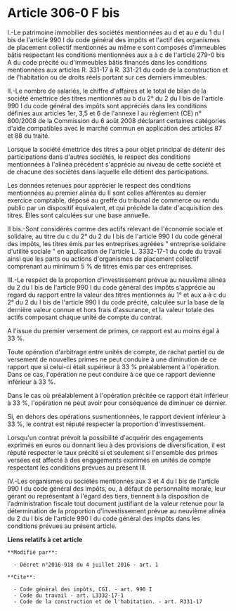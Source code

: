 # Article 306-0 F bis

I.-Le patrimoine immobilier des sociétés mentionnées au d et au e du 1 du I bis de l'article 990 I du code général des
impôts 
et l'actif des organismes de placement collectif mentionnés au même e sont composés d'immeubles bâtis respectant les
conditions mentionnées aux a à c de l'article 279-0 bis A du code précité ou d'immeubles bâtis financés dans les conditions
mentionnées aux 
articles R. 331-17 à R. 331-21 du code de la construction et de l'habitation 
ou de droits réels portant sur ces derniers immeubles. 

II.-Le nombre de salariés, le chiffre d'affaires et le total de bilan de la société émettrice des titres mentionnés au b du
2° du 2 du I bis de l'article 990 I du code général des impôts sont appréciés dans les conditions définies aux articles 1er,
3,5 et 6 de l'annexe I au règlement (CE) n° 800/2008 de la Commission du 6 août 2008 déclarant certaines catégories d'aide
compatibles avec le marché commun en application des articles 87 et 88 du traité. 

Lorsque la société émettrice des titres a pour objet principal de détenir des participations dans d'autres sociétés, le
respect des conditions mentionnées à l'alinéa précédent s'apprécie au niveau de cette société et de chacune des sociétés dans
laquelle elle détient des participations. 

Les données retenues pour apprécier le respect des conditions mentionnées au premier alinéa du II sont celles afférentes au
dernier exercice comptable, déposé au greffe du tribunal de commerce ou rendu public par un dispositif équivalent, et qui
précède la date d'acquisition des titres. Elles sont calculées sur une base annuelle. 

II bis.-Sont considérés comme des actifs relevant de l'économie sociale et solidaire, au titre du c du 2° du 2 du I bis de
l'article 990 I du code général des impôts, les titres émis par les entreprises agréées " entreprise solidaire d'utilité
sociale " en application de l'article L. 3332-17-1 du code du travail ainsi que les parts ou actions d'organismes de
placement collectif comprenant au minimum 5 % de titres émis par ces entreprises. 

III.-Le respect de la proportion d'investissement prévue au neuvième alinéa du 2 du I bis de l'article 990 I du code général
des impôts s'apprécie au regard du rapport entre la valeur des titres mentionnés au 1° et aux a à c du 2° du 2 du I bis de
l'article 990 I du code précité, calculée sur la base de la dernière valeur connue et hors frais d'assurance, et la valeur
totale des actifs composant chaque unité de compte du contrat. 

A l'issue du premier versement de primes, ce rapport est au moins égal à 33 %. 

Toute opération d'arbitrage entre unités de compte, de rachat partiel ou de versement de nouvelles primes ne peut conduire à
une diminution de ce rapport que si celui-ci était supérieur à 33 % préalablement à l'opération. Dans ce cas, l'opération ne
peut conduire à ce que ce rapport devienne inférieur à 33 %. 

Dans le cas où préalablement à l'opération précitée ce rapport était inférieur à 33 %, l'opération ne peut avoir pour
conséquence de diminuer ce dernier. 

Si, en dehors des opérations susmentionnées, le rapport devient inférieur à 33 %, le contrat est réputé respecter la
proportion d'investissement. 

Lorsqu'un contrat prévoit la possibilité d'acquérir des engagements exprimés en euros ou donnant lieu à des provisions de
diversification, il est réputé respecter le taux précité si et seulement si l'ensemble des primes versées est affecté à des
engagements exprimés en unités de compte respectant les conditions prévues au présent III. 

IV.-Les organismes ou sociétés mentionnés aux 3 et 4 du I bis de l'article 990 I du code général des impôts, ou, à défaut de
personnalité morale, leur gérant ou représentant à l'égard des tiers, tiennent à la disposition de l'administration fiscale
tout document justifiant de la valeur retenue pour la détermination de la proportion d'investissement prévue au neuvième
alinéa du 2 du I bis de l'article 990 I du code général des impôts dans les conditions prévues au présent article.

**Liens relatifs à cet article**

	**Modifié par**:

	  - Décret n°2016-918 du 4 juillet 2016 - art. 1

	**Cite**:

	  - Code général des impôts, CGI. - art. 990 I
	  - Code du travail - art. L3332-17-1
	  - Code de la construction et de l'habitation. - art. R331-17
